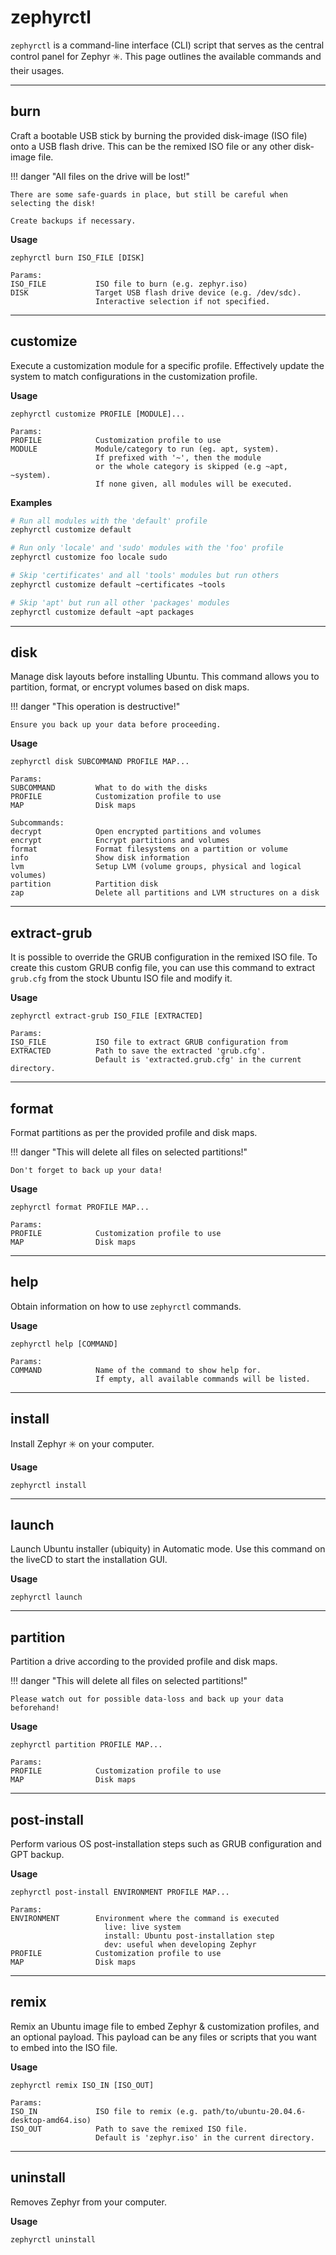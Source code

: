 # zephyrctl

`zephyrctl` is a command-line interface (CLI) script that serves as the central control panel for Zephyr :eight_spoked_asterisk:.
This page outlines the available commands and their usages.

---

## burn

Craft a bootable USB stick by burning the provided disk-image (ISO file) onto a USB flash drive.
This can be the remixed ISO file or any other disk-image file.

!!! danger "All files on the drive will be lost!"

    There are some safe-guards in place, but still be careful when selecting the disk!

    Create backups if necessary.

**Usage**

```
zephyrctl burn ISO_FILE [DISK]

Params:
ISO_FILE           ISO file to burn (e.g. zephyr.iso)
DISK               Target USB flash drive device (e.g. /dev/sdc).
                   Interactive selection if not specified.
```

---

## customize

Execute a customization module for a specific profile.
Effectively update the system to match configurations in the customization profile.

**Usage**

```
zephyrctl customize PROFILE [MODULE]...

Params:
PROFILE            Customization profile to use
MODULE             Module/category to run (eg. apt, system).
                   If prefixed with '~', then the module
                   or the whole category is skipped (e.g ~apt, ~system).
                   If none given, all modules will be executed.
```

**Examples**

```bash
# Run all modules with the 'default' profile
zephyrctl customize default

# Run only 'locale' and 'sudo' modules with the 'foo' profile
zephyrctl customize foo locale sudo

# Skip 'certificates' and all 'tools' modules but run others
zephyrctl customize default ~certificates ~tools

# Skip 'apt' but run all other 'packages' modules
zephyrctl customize default ~apt packages
```

---

## disk

Manage disk layouts before installing Ubuntu.
This command allows you to partition, format, or encrypt volumes based on disk maps.

!!! danger "This operation is destructive!"

    Ensure you back up your data before proceeding.

**Usage**

```
zephyrctl disk SUBCOMMAND PROFILE MAP...

Params:
SUBCOMMAND         What to do with the disks
PROFILE            Customization profile to use
MAP                Disk maps

Subcommands:
decrypt            Open encrypted partitions and volumes
encrypt            Encrypt partitions and volumes
format             Format filesystems on a partition or volume
info               Show disk information
lvm                Setup LVM (volume groups, physical and logical volumes)
partition          Partition disk
zap                Delete all partitions and LVM structures on a disk
```

---

## extract-grub

It is possible to override the GRUB configuration in the remixed ISO file.
To create this custom GRUB config file, you can use this command to extract `grub.cfg` from the stock Ubuntu ISO file and modify it.

**Usage**

```
zephyrctl extract-grub ISO_FILE [EXTRACTED]

Params:
ISO_FILE           ISO file to extract GRUB configuration from
EXTRACTED          Path to save the extracted 'grub.cfg'.
                   Default is 'extracted.grub.cfg' in the current directory.
```

---

## format

Format partitions as per the provided profile and disk maps.

!!! danger "This will delete all files on selected partitions!"

    Don't forget to back up your data!

**Usage**

```
zephyrctl format PROFILE MAP...

Params:
PROFILE            Customization profile to use
MAP                Disk maps
```

---

## help

Obtain information on how to use `zephyrctl` commands.

**Usage**

```
zephyrctl help [COMMAND]

Params:
COMMAND            Name of the command to show help for.
                   If empty, all available commands will be listed.
```

---

## install

Install Zephyr :eight_spoked_asterisk: on your computer.

**Usage**

```
zephyrctl install
```

---

## launch

Launch Ubuntu installer (ubiquity) in Automatic mode. Use this command on the liveCD to start the installation GUI.

**Usage**

```
zephyrctl launch
```

---

## partition

Partition a drive according to the provided profile and disk maps.

!!! danger "This will delete all files on selected partitions!"

    Please watch out for possible data-loss and back up your data beforehand!

**Usage**

```
zephyrctl partition PROFILE MAP...

Params:
PROFILE            Customization profile to use
MAP                Disk maps
```

---

## post-install

Perform various OS post-installation steps such as GRUB configuration and GPT backup.

**Usage**

```
zephyrctl post-install ENVIRONMENT PROFILE MAP...

Params:
ENVIRONMENT        Environment where the command is executed
                     live: live system
                     install: Ubuntu post-installation step
                     dev: useful when developing Zephyr
PROFILE            Customization profile to use
MAP                Disk maps
```

---

## remix

Remix an Ubuntu image file to embed Zephyr & customization profiles, and an optional payload.
This payload can be any files or scripts that you want to embed into the ISO file.

**Usage**

```
zephyrctl remix ISO_IN [ISO_OUT]

Params:
ISO_IN             ISO file to remix (e.g. path/to/ubuntu-20.04.6-desktop-amd64.iso)
ISO_OUT            Path to save the remixed ISO file.
                   Default is 'zephyr.iso' in the current directory.
```

---

## uninstall

Removes Zephyr from your computer.

**Usage**

```
zephyrctl uninstall
```
